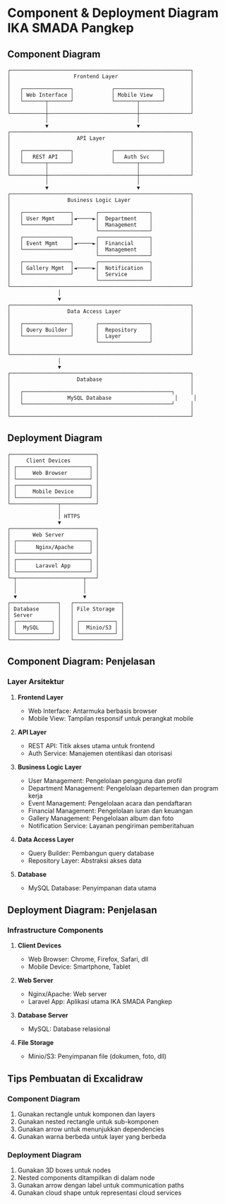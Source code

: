 # Component & Deployment Diagram IKA SMADA Pangkep

## Component Diagram

```
┌─────────────────────────────────────────────────────────┐
│                    Frontend Layer                       │
│                                                         │
│   ┌───────────────┐            ┌───────────────┐        │
│   │ Web Interface │            │ Mobile View   │        │
│   └───────┬───────┘            └───────┬───────┘        │
│           │                            │                │
└───────────┼────────────────────────────┼────────────────┘
            │                            │
            ▼                            ▼
┌─────────────────────────────────────────────────────────┐
│                     API Layer                           │
│                                                         │
│   ┌───────────────┐            ┌───────────────┐        │
│   │   REST API    │            │   Auth Svc    │        │
│   └───────┬───────┘            └───────┬───────┘        │
│           │                            │                │
└───────────┼────────────────────────────┼────────────────┘
            │                            │
            ▼                            ▼
┌─────────────────────────────────────────────────────────┐
│                  Business Logic Layer                   │
│                                                         │
│   ┌───────────────┐       ┌────────────────┐            │
│   │ User Mgmt     │◄─────►│  Department    │            │
│   └───────────────┘       │  Management    │            │
│                           └────────────────┘            │
│   ┌───────────────┐       ┌────────────────┐            │
│   │ Event Mgmt    │◄─────►│  Financial     │            │
│   └───────────────┘       │  Management    │            │
│                           └────────────────┘            │
│   ┌───────────────┐       ┌────────────────┐            │
│   │ Gallery Mgmt  │◄─────►│  Notification  │            │
│   └───────────────┘       │  Service       │            │
│                           └────────────────┘            │
└─────────────────────────────────────────────────────────┘
                │
                ▼
┌─────────────────────────────────────────────────────────┐
│                  Data Access Layer                      │
│                                                         │
│   ┌───────────────┐       ┌────────────────┐            │
│   │ Query Builder │       │  Repository    │            │
│   └───────────────┘       │  Layer         │            │
│                           └────────────────┘            │
│                                                         │
└─────────────────────────────────────────────────────────┘
                │
                ▼
┌─────────────────────────────────────────────────────────┐
│                     Database                            │
│                                                         │
│   ┌───────────────────────────────────────────────┐     │
│   │              MySQL Database                    │     │
│   └───────────────────────────────────────────────┘     │
│                                                         │
└─────────────────────────────────────────────────────────┘
```

## Deployment Diagram

```
┌───────────────────────────┐      
│     Client Devices        │      
│ ┌───────────────────────┐ │      
│ │     Web Browser       │ │      
│ └───────────────────────┘ │      
│ ┌───────────────────────┐ │      
│ │     Mobile Device     │ │      
│ └───────────────────────┘ │      
└───────────────┬───────────┘      
                │                 
                │ HTTPS           
                ▼                 
┌───────────────────────────┐      
│       Web Server          │      
│ ┌───────────────────────┐ │      
│ │      Nginx/Apache     │ │      
│ └───────────────────────┘ │      
│ ┌───────────────────────┐ │      
│ │      Laravel App      │ │      
│ └───────────────────────┘ │      
└─┬─────────────────────┬───┘      
  │                     │         
  │                     │         
  ▼                     ▼         
┌───────────────┐   ┌───────────────┐
│ Database      │   │ File Storage  │
│ Server        │   │               │
│ ┌───────────┐ │   │ ┌───────────┐ │
│ │  MySQL    │ │   │ │  Minio/S3 │ │
│ └───────────┘ │   │ └───────────┘ │
└───────────────┘   └───────────────┘
```

## Component Diagram: Penjelasan

### Layer Arsitektur
1. **Frontend Layer**
   - Web Interface: Antarmuka berbasis browser
   - Mobile View: Tampilan responsif untuk perangkat mobile

2. **API Layer**
   - REST API: Titik akses utama untuk frontend
   - Auth Service: Manajemen otentikasi dan otorisasi

3. **Business Logic Layer**
   - User Management: Pengelolaan pengguna dan profil
   - Department Management: Pengelolaan departemen dan program kerja
   - Event Management: Pengelolaan acara dan pendaftaran
   - Financial Management: Pengelolaan iuran dan keuangan
   - Gallery Management: Pengelolaan album dan foto
   - Notification Service: Layanan pengiriman pemberitahuan

4. **Data Access Layer**
   - Query Builder: Pembangun query database
   - Repository Layer: Abstraksi akses data

5. **Database**
   - MySQL Database: Penyimpanan data utama

## Deployment Diagram: Penjelasan

### Infrastructure Components
1. **Client Devices**
   - Web Browser: Chrome, Firefox, Safari, dll
   - Mobile Device: Smartphone, Tablet

2. **Web Server**
   - Nginx/Apache: Web server
   - Laravel App: Aplikasi utama IKA SMADA Pangkep

3. **Database Server**
   - MySQL: Database relasional

4. **File Storage**
   - Minio/S3: Penyimpanan file (dokumen, foto, dll)

## Tips Pembuatan di Excalidraw

### Component Diagram
1. Gunakan rectangle untuk komponen dan layers
2. Gunakan nested rectangle untuk sub-komponen
3. Gunakan arrow untuk menunjukkan dependencies
4. Gunakan warna berbeda untuk layer yang berbeda

### Deployment Diagram
1. Gunakan 3D boxes untuk nodes
2. Nested components ditampilkan di dalam node
3. Gunakan arrow dengan label untuk communication paths
4. Gunakan cloud shape untuk representasi cloud services
